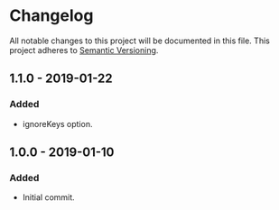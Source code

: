 # Changelog
All notable changes to this project will be documented in this file.
This project adheres to [Semantic Versioning](https://semver.org/spec/v2.0.0.html).

## 1.1.0 - 2019-01-22
### Added
- ignoreKeys option.

## 1.0.0 - 2019-01-10
### Added
- Initial commit.